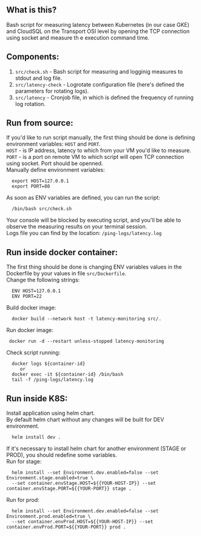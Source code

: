 ## What is this?
Bash script for measuring latency between Kubernetes (in our case GKE) and CloudSQL on the Transport OSI level by opening the TCP connection using socket and measure th    e execution command time.

## Components:
1. ``src/check.sh`` - Bash script for measuring and logginig measures to stdout and log file.
2. ``src/latency-check`` - Logrotate configuration file (here's defined the parameters for rotating logs).
3. ``src/latency`` - Cronjob file, in which is defined the frequency of running log rotation.

## Run from source:
If you'd like to run script manually, the first thing should be done is defining environment variables: ``HOST`` and ``PORT``.<br />
``HOST`` - is IP address, latency to which from your VM you'd like to measure.<br />
``PORT`` - is a port on remote VM to which script will open TCP connection using socket. Port should be openned.<br />
Manually define environment variables:
```
  export HOST=127.0.0.1
  export PORT=80
```

As soon as ENV variables are defined, you can run the script:
```
  /bin/bash src/check.sh
```
Your console will be blocked by executing script, and you'll be able to observe the measuring results on your terminal session.<br />
Logs file you can find by the location: ``/ping-logs/latency.log``

## Run inside docker container:
The first thing should be done is changing ENV variables values in the Dockerfile by your values in file ``src/Dockerfile``. <br />
Change the following strings:
```
  ENV HOST=127.0.0.1
  ENV PORT=22
```
Build docker image:
```
  docker build --network host -t latency-monitoring src/.
```
Run docker image:
 ```
  docker run -d --restart unless-stopped latency-monitoring
```
Check script running:
```
  docker logs ${container-id}
     or
  docker exec -it ${container-id} /bin/bash
  tail -f /ping-logs/latency.log
```

## Run inside K8S:
Install application using helm chart. <br />
By default helm chart without any changes will be built for DEV environment.
```
  helm install dev .
```
If it's necessary to install helm chart for another environment (STAGE or PROD), you should redefine some variables. <br />
Run for stage:
```
  helm install --set Environment.dev.enabled=false --set Environment.stage.enabled=true \
  --set container.envStage.HOST=${{YOUR-HOST-IP}} --set container.envStage.PORT=${{YOUR-PORT}} stage .
```
Run for prod:
```
  helm install --set Environment.dev.enabled=false --set Environment.prod.enabled=true \
  --set container.envProd.HOST=${{YOUR-HOST-IP}} --set container.envProd.PORT=${{YOUR-PORT}} prod .
```
